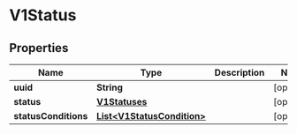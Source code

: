 
# V1Status

## Properties
Name | Type | Description | Notes
------------ | ------------- | ------------- | -------------
**uuid** | **String** |  |  [optional]
**status** | [**V1Statuses**](V1Statuses.md) |  |  [optional]
**statusConditions** | [**List&lt;V1StatusCondition&gt;**](V1StatusCondition.md) |  |  [optional]



